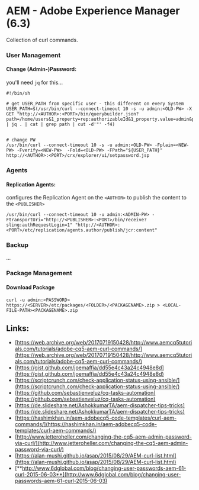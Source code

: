 # AEM - Adobe Experience Manager \(6.3\)

Collection of curl commands.

### 

### User Management

#### Change \(Admin-\)Password:

you'll need `jq` for this...

```
#!/bin/sh

# get USER_PATH from specific user - this different on every System
USER_PATH=$(/usr/bin/curl --connect-timeout 10 -s -u admin:<OLD-PW> -X GET "http://<AUTHOR>:<PORT>/bin/querybuilder.json?path=/home/users&1_property=rep:authorizableId&1_property.value=admin&p.limit=-1" | jq . | cat | grep path | cut -d'"' -f4)


# change PW
/usr/bin/curl --connect-timeout 10 -s -u admin:<OLD-PW> -Fplain=<NEW-PW> -Fverify=<NEW-PW>  -Fold=<OLD-PW> -FPath="${USER_PATH}" http://<AUTHOR>:<PORT>/crx/explorer/ui/setpassword.jsp
```

### 

### Agents

#### Replication Agents:

configures the Replication Agent on the `<AUTHOR>` to publish the content to the `<PUBLISHER>`

```
/usr/bin/curl --connect-timeout 10 -u admin:<ADMIN-PW> -FtransportUri="http://<PUBLISHER>:<PORT>/bin/receive?sling:authRequestLogin=1" "http://<AUTHOR>:<PORT>/etc/replication/agents.author/publish/jcr:content"
```

### Backup

...

### Package Management

#### Download Package

```
curl -u admin:<PASSWORD> https://<SERVER>/etc/packages/<FOLDER>/<PACKAGENAME>.zip > <LOCAL-FILE-PATH><PACKAGENAME>.zip
```

## 

## Links:

* [https://web.archive.org/web/20170719150428/http://www.aemcq5tutorials.com/tutorials/adobe-cq5-aem-curl-commands/](https://web.archive.org/web/20170719150428/http://www.aemcq5tutorials.com/tutorials/adobe-cq5-aem-curl-commands/)
* [https://gist.github.com/joemaffia/dd55e4c43a24c4948e8d](https://gist.github.com/joemaffia/dd55e4c43a24c4948e8d)
* [https://scriptcrunch.com/check-application-status-using-ansible/](https://scriptcrunch.com/check-application-status-using-ansible/)
* [https://github.com/sebastienveluz/cq-tasks-automation](https://github.com/sebastienveluz/cq-tasks-automation)
* [https://de.slideshare.net/AshokkumarTA/aem-dispatcher-tips-tricks](https://de.slideshare.net/AshokkumarTA/aem-dispatcher-tips-tricks)
* [https://hashimkhan.in/aem-adobecq5-code-templates/curl-aem-commands/](https://hashimkhan.in/aem-adobecq5-code-templates/curl-aem-commands/)
* [http://www.jetteroheller.com/changing-the-cq5-aem-admin-password-via-curl/](http://www.jetteroheller.com/changing-the-cq5-aem-admin-password-via-curl/)
* [https://alan-mushi.github.io/asap/2015/08/29/AEM-curl-list.html](https://alan-mushi.github.io/asap/2015/08/29/AEM-curl-list.html)
* [**http://www.6dglobal.com/blog/changing-user-passwords-aem-61-curl-2015-06-03**](http://www.6dglobal.com/blog/changing-user-passwords-aem-61-curl-2015-06-03)



